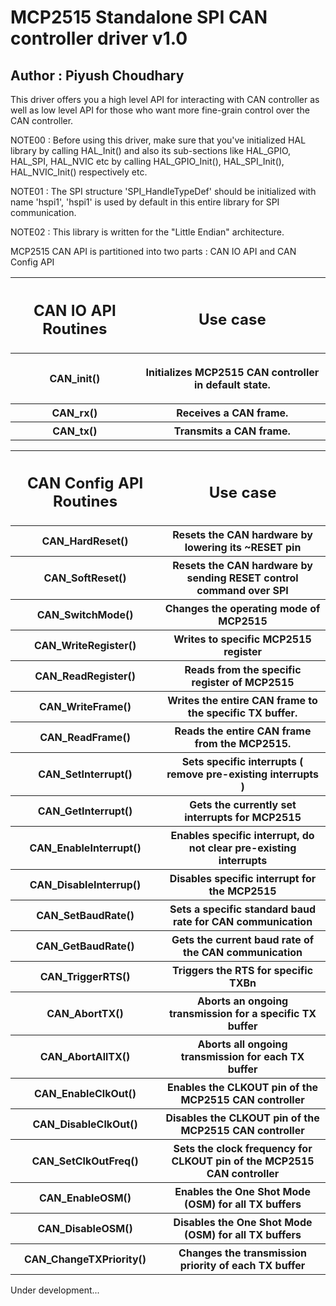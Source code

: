 <h1>MCP2515 Standalone SPI CAN controller driver v1.0</h1>
<h2> Author : Piyush Choudhary</h2>
<p> This driver offers you a high level API for interacting with CAN controller as well as low level API for those who want more fine-grain control over the CAN controller. <p>
<p>NOTE00 : Before using this driver, make sure that you've initialized HAL library by calling HAL_Init() and also its sub-sections like HAL_GPIO, HAL_SPI, HAL_NVIC etc by calling HAL_GPIO_Init(), HAL_SPI_Init(), HAL_NVIC_Init() respectively etc.<p>
<p>NOTE01 : The SPI structure 'SPI_HandleTypeDef' should be initialized with name 'hspi1', 'hspi1' is used by default in this entire library for SPI communication.<p>
<p>NOTE02 : This library is written for the "Little Endian" architecture.<p>

<p> MCP2515 CAN API is partitioned into two parts : CAN IO API and CAN Config API<p>

<table>
    <tr>
        <th><h2>CAN IO API Routines</h2></th>
        <th><h2>Use case</h2></th>
    </tr>
    <tr>
        <th><p>CAN_init()</p></th>
        <th><p>Initializes MCP2515 CAN controller in default state.</p></th>
    </tr>
    <tr>
        <th>CAN_rx()</th>
        <th>Receives a CAN frame.</th>
    </tr>
    <tr>
        <th>CAN_tx()</th>
        <th>Transmits a CAN frame.</th>
    </tr>
</table>

<table>
    <tr>
        <th><h2>CAN Config API Routines</h2></th>
        <th><h2>Use case</h2></th>
    </tr>
    <tr>
        <th>CAN_HardReset()</th>
        <th>Resets the CAN hardware by lowering its ~RESET pin</th>
    </tr>
    <tr>
        <th>CAN_SoftReset()</th>
        <th>Resets the CAN hardware by sending RESET control command over SPI</th>
    </tr>
    <tr>
        <th>CAN_SwitchMode()</th>
        <th>Changes the operating mode of MCP2515</th>
    </tr>
    <tr>
        <th>CAN_WriteRegister()</th>
        <th>Writes to specific MCP2515 register</th>
    </tr>
    <tr>
        <th>CAN_ReadRegister()</th>
        <th>Reads from the specific register of MCP2515</th>
    </tr>
    <tr>
        <th>CAN_WriteFrame()</th>
        <th>Writes the entire CAN frame to the specific TX buffer.</th>
    </tr>
    <tr>
        <th>CAN_ReadFrame()</th>
        <th>Reads the entire CAN frame from the MCP2515.</th>
    </tr>
    <tr>
        <th>CAN_SetInterrupt()</th>
        <th>Sets specific interrupts ( remove pre-existing interrupts )</th>
    </tr>
    <tr>
        <th>CAN_GetInterrupt()</th>
        <th>Gets the currently set interrupts for MCP2515</th>
    </tr>
    <tr>
        <th>CAN_EnableInterrupt()</th>
        <th>Enables specific interrupt, do not clear pre-existing interrupts</th>
    </tr>
    <tr>
        <th>CAN_DisableInterrup()</th>
        <th>Disables specific interrupt for the MCP2515</th>
    </tr>
    <tr>
        <th>CAN_SetBaudRate()</th>
        <th>Sets a specific standard baud rate for CAN communication</th>
    </tr>
    <tr>
        <th>CAN_GetBaudRate()</th>
        <th>Gets the current baud rate of the CAN communication</th>
    </tr>
     <tr>
        <th>CAN_TriggerRTS()</th>
        <th>Triggers the RTS for specific TXBn</th>
    </tr>
    <tr>
         <th>CAN_AbortTX()</th>
         <th>Aborts an ongoing transmission for a specific TX buffer</th>
    </tr>
    <tr>
         <th>CAN_AbortAllTX()</th>
         <th>Aborts all ongoing transmission for each TX buffer</th>
    </tr>
    <tr>
         <th>CAN_EnableClkOut()</th>
         <th>Enables the CLKOUT pin of the MCP2515 CAN controller</th>
    </tr>
     <tr>
         <th>CAN_DisableClkOut()</th>
         <th>Disables the CLKOUT pin of the MCP2515 CAN controller</th>
    </tr>
     <tr>
         <th>CAN_SetClkOutFreq()</th>
         <th>Sets the clock frequency for CLKOUT pin of the MCP2515 CAN controller</th>
    </tr>
     <tr>
         <th>CAN_EnableOSM()</th>
         <th>Enables the One Shot Mode (OSM) for all TX buffers</th>
    </tr>
     <tr>
         <th>CAN_DisableOSM()</th>
         <th>Disables the One Shot Mode (OSM) for all TX buffers</th>
    </tr>
    <tr>
        <th>CAN_ChangeTXPriority()</th>
        <th>Changes the transmission priority of each TX buffer</th>
    </tr>


</table>

<p>Under development...</p>


